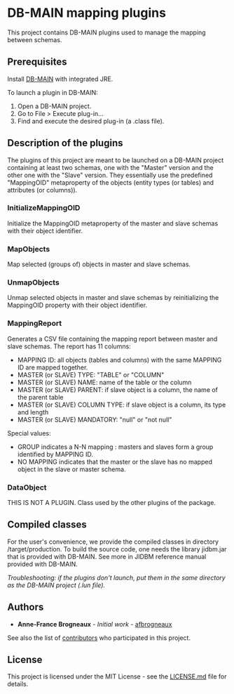 # DB-MAIN mapping plugins

This project contains DB-MAIN plugins used to manage the mapping between schemas. 

## Prerequisites

Install [DB-MAIN](http://www.rever.eu/en/content/db-main-homepage) with integrated JRE.

To launch a plugin in DB-MAIN:
1. Open a DB-MAIN project.
2. Go to File > Execute plug-in...
3. Find and execute the desired plug-in (a .class file).

## Description of the plugins 

The plugins of this project are meant to be launched on a DB-MAIN project containing at least two schemas, one with the "Master" version and the other one with the "Slave" version.
They essentially use the predefined "MappingOID" metaproperty of the objects (entity types (or tables) and attributes (or columns)).

### InitializeMappingOID

Initialize the MappingOID metaproperty of the master and slave schemas with their object identifier. 

### MapObjects

Map selected (groups of) objects in master and slave schemas.

### UnmapObjects

Unmap selected objects in master and slave schemas by reinitializing the MappingOID property with their object identifier.

### MappingReport

Generates a CSV file containing the mapping report between master and slave schemas. The report has 11 columns: 
* MAPPING ID: all objects (tables and columns) with the same MAPPING ID are mapped together.
* MASTER (or SLAVE) TYPE: "TABLE" or "COLUMN"
* MASTER (or SLAVE) NAME: name of the table or the column
* MASTER (or SLAVE) PARENT: if slave object is a column, the name of the parent table
* MASTER (or SLAVE) COLUMN TYPE: if slave object is a column, its type and length
* MASTER (or SLAVE) MANDATORY: "null" or "not null"

Special values:
* GROUP indicates a N-N mapping : masters and slaves form a group identified by MAPPING ID.
* NO MAPPING indicates that the master or the slave has no mapped object in the slave or master schema.

### DataObject

THIS IS NOT A PLUGIN. Class used by the other plugins of the package. 

## Compiled classes

For the user's convenience, we provide the compiled classes in directory /target/production. To build the source code, one needs the library jidbm.jar that is provided with DB-MAIN. See more in JIDBM reference manual provided with DB-MAIN.

_Troubleshooting: if the plugins don't launch, put them in the same directory as the DB-MAIN project (.lun file)._  

## Authors

* **Anne-France Brogneaux** - *Initial work* - [afbrogneaux](https://github.com/afbrogneaux)

See also the list of [contributors](https://github.com/cetic/db-main-plugins/graphs/contributors) who participated in this project.

## License

This project is licensed under the MIT License - see the [LICENSE.md](https://github.com/cetic/db-main-plugins/blob/master/LICENSE) file for details.
